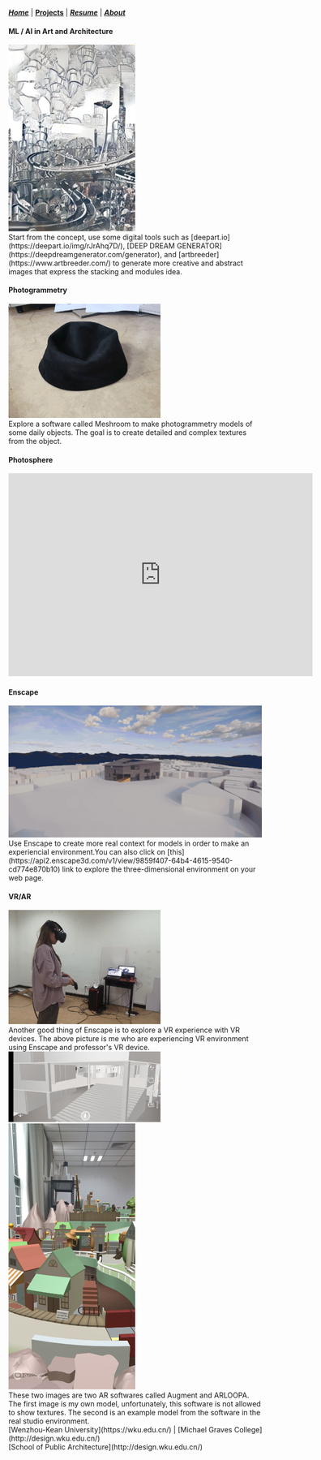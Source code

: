 ***[Home](https://ZMRFlora.github.io/Portfolio/index)*** | **[Projects](https://ZMRFlora.github.io/Portfolio/Projects)** | ***[Resume](https://ZMRFlora.github.io/Portfolio/Resume)*** | ***[About](https://ZMRFlora.github.io/Portfolio/About)*** 
<br>

#### ML / AI in Art and Architecture
<img alt="ML/AI in art and architecture" src="https://github.com/ZMRFlora/Portfolio/blob/gh-pages/Images/Repre/Flora-rep-gif.gif?raw=true" width="250">
<br>
Start from the concept, use some digital tools such as [deepart.io](https://deepart.io/img/rJrAhq7D/), [DEEP DREAM GENERATOR](https://deepdreamgenerator.com/generator), and [artbreeder](https://www.artbreeder.com/) to generate more creative and abstract images that express the stacking and modules idea. 

#### Photogrammetry
<img alt="Photogeometry" src="https://github.com/ZMRFlora/Portfolio/blob/gh-pages/Images/Repre/meshroom.gif?raw=true" width="300">
<br>
Explore a software called Meshroom to make photogrammetry models of some daily objects. The goal is to create detailed and complex textures from the object. 

#### Photosphere
<iframe width="600" height="400" allowfullscreen style="border-style:none;" src="https://cdn.pannellum.org/2.5/pannellum.htm#panorama=https%3A//raw.githubusercontent.com/ZMRFlora/Portfolio/gh-pages/Images/Repre/Photosphere.jpg&autoLoad=true"></iframe>

#### Enscape
<img alt="Enscape" src="https://github.com/ZMRFlora/Portfolio/blob/gh-pages/Images/Repre/Enscape.gif?raw=true" width="500">
<br>
Use Enscape to create more real context for models in order to make an experiencial environment.You can also click on [this](https://api2.enscape3d.com/v1/view/9859f407-64b4-4615-9540-cd774e870b10) link to explore the three-dimensional environment on your web page. 

#### VR/AR
<img alt="Enscape" src="https://github.com/ZMRFlora/Portfolio/blob/gh-pages/Images/Repre/Mengru%20Zhao-AS8-1.jpg?raw=true" width="300">
<br>
Another good thing of Enscape is to explore a VR experience with VR devices. The above picture is me who are experiencing VR environment using Enscape and professor's VR device. 
<br>

<img alt="Enscape" src="https://github.com/ZMRFlora/Portfolio/blob/gh-pages/Images/Repre/Mengru%20Zhao-AS8-3.jpg?raw=true" width="300">
<br>

<img alt="Enscape" src="https://github.com/ZMRFlora/Portfolio/blob/gh-pages/Images/Repre/Mengru%20Zhao_AS8-2.png?raw=true" width="250">
<br>
These two images are two AR softwares called Augment and ARLOOPA. The first image is my own model, unfortunately, this software is not allowed to show textures. The second is an example model from the software in the real studio environment. 


<br/>
[Wenzhou-Kean University](https://wku.edu.cn/) | [Michael Graves College](http://design.wku.edu.cn/)<br/>
[School of Public Architecture](http://design.wku.edu.cn/)<br/>
